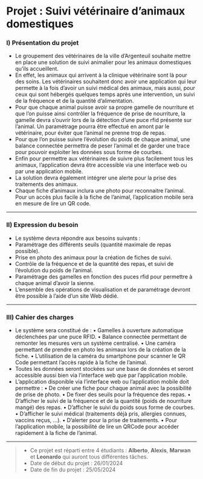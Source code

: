 # Projet : Suivi vétérinaire d’animaux domestiques

### I) Présentation du projet
- Le groupement des vétérinaires de la ville d’Argenteuil souhaite mettre en place une solution de suivi animalier pour les animaux domestiques qu’ils accueillent.
- En effet, les animaux qui arrivent à la clinique vétérinaire sont là pour des soins. Les vétérinaires souhaitent donc avoir une application qui leur permette
  à la fois d’avoir un suivi médical des animaux, mais aussi, pour ceux qui sont hébergés quelques temps après une intervention, un suivi de la fréquence et de la quantité d’alimentation.
- Pour que chaque animal puisse avoir sa propre gamelle de nourriture et que l’on puisse ainsi contrôler la fréquence de prise de nourriture, la gamelle devra s’ouvrir lors de la détection
  d’une puce rfid présente sur l’animal. Un paramétrage pourra être effectué en amont par le vétérinaire, pour éviter que l’animal ne prenne trop de repas.
- Pour que l’on puisse suivre l’évolution du poids de chaque animal, une balance connectée permettra de peser l’animal et de garder une trace pour pouvoir exploiter les données sous forme de courbes.
- Enfin pour permettre aux vétérinaires de suivre plus facilement tous les animaux, l’application devra être accessible via une interface web ou par une application mobile.
- La solution devra également intégrer une alerte pour la prise des traitements des animaux.
- Chaque fiche d’animaux inclura une photo pour reconnaitre l’animal. Pour un accès plus facile à la fiche de l’animal, l’application mobile sera en mesure de lire un QR code.

-------------------------------------------------------------------------------------------------------------------------------------------------------------------------------------------------------------

### II) Expression du besoin
- Le système devra répondre aux besoins suivants :
- Paramétrage des différents seuils (quantité maximale de repas possible).
- Prise en photo des animaux pour la création de fiches de suivi.
- Contrôle de la fréquence et de la quantité des repas, et suivi de l’évolution du poids de l’animal.
- Paramétrage des gamelles en fonction des puces rfid pour permettre à chaque animal d’avoir la sienne.
- L’ensemble des opérations de visualisation et de paramétrage devront être possible à l’aide d’un site Web dédié.

-------------------------------------------------------------------------------------------------------------------------------------------------------------------------------------------------------------

### III) Cahier des charges
- Le système sera constitué de :
    • Gamelles à ouverture automatique déclenchées par une puce RFID.
    • Balance connectée permettant de remonter les mesures vers un système centralisé.
    • Une caméra permettant de prendre en photo les animaux lors de la création de la fiche.
    • L’utilisation de la caméra du smartphone pour scanner le QR Code permettant l’accès rapide à la fiche de l’animal.
- Toutes les données seront stockées sur une base de données et seront accessible aussi bien via l’interface web que par l’application mobile.
- L’application disponible via l’interface web ou l’application mobile doit permettre :
    • De créer une fiche pour chaque animal avec la possibilité de prise de photo.
    • De fixer des seuils pour la fréquence des repas.
    • D’afficher le suivi de la fréquence et de la quantité (poids de nourriture mangé) des repas.
    • D’afficher le suivi du poids sous forme de courbes.
    • D’afficher le suivi médical (traitements déjà pris, allergies connues, vaccins reçus, …).
    • D’alerter pour la prise de traitements.
    • Pour l’application mobile, la possibilité de lire un QRCode pour accéder rapidement à la fiche de l’animal.

-------------------------------------------------------------------------------------------------------------------------------------------------------------------------------------------------------------

> * Ce projet est réparti entre 4 étudiants : __Alberto__, __Alexis__, __Marwan__ et __Leonardo__ qui auront tous différentes tâches.
> * Date de début du projet : 26/01/2024
> * Date de fin du projet : 25/05/2024
